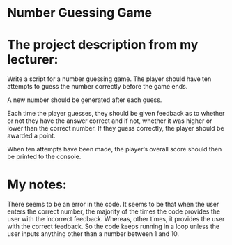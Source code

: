 # Number Guessing Game

# The project description from my lecturer:

Write a script for a number guessing game. The player should have ten 
attempts to guess the number correctly before the game ends. 

A new number should be generated after each guess. 

Each time the player guesses, they should be given feedback as to whether 
or not they have the answer correct and if not, whether it was higher or lower 
than the correct number. If they guess correctly, the player should be 
awarded a point. 

When ten attempts have been made, the player’s overall score should then 
be printed to the console.

# My notes:

There seems to be an error in the code. It seems to be that when the user enters the correct number, the majority of the times the code provides the user with the incorrect feedback. Whereas, other times, it provides the user with the correct feedback. So the code keeps running in a loop unless the user inputs anything other than a number between 1 and 10.
